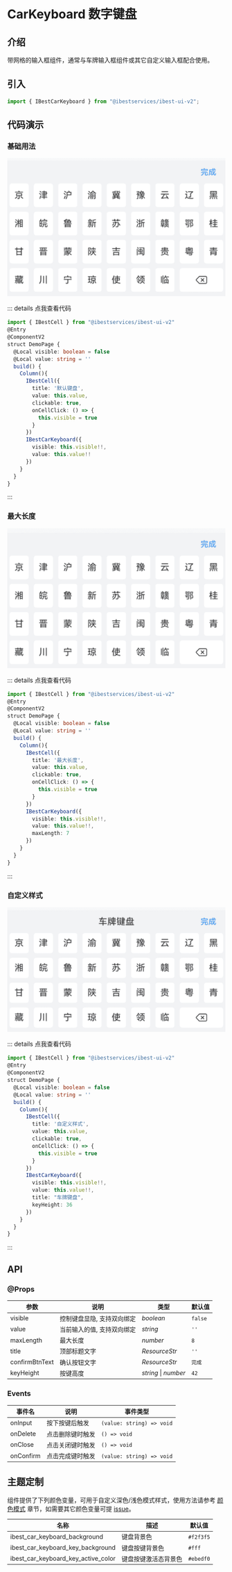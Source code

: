 # CarKeyboard 数字键盘

## 介绍

带网格的输入框组件，通常与车牌输入框组件或其它自定义输入框配合使用。
 
## 引入

```ts
import { IBestCarKeyboard } from "@ibestservices/ibest-ui-v2";
```

## 代码演示

### 基础用法

![基础用法](./images/base.png)

::: details 点我查看代码
```ts
import { IBestCell } from "@ibestservices/ibest-ui-v2"
@Entry
@ComponentV2
struct DemoPage {
  @Local visible: boolean = false
  @Local value: string = ''
  build() {
    Column(){
      IBestCell({
        title: '默认键盘',
        value: this.value,
        clickable: true,
        onCellClick: () => {
          this.visible = true
        }
      })
      IBestCarKeyboard({
        visible: this.visible!!,
        value: this.value!!
      })
    }
  }
}
```
:::

### 最大长度

![最大长度](./images/maxlength.png)

::: details 点我查看代码
```ts
import { IBestCell } from "@ibestservices/ibest-ui-v2"
@Entry
@ComponentV2
struct DemoPage {
  @Local visible: boolean = false
  @Local value: string = ''
  build() {
    Column(){
      IBestCell({
        title: '最大长度',
        value: this.value,
        clickable: true,
        onCellClick: () => {
          this.visible = true
        }
      })
      IBestCarKeyboard({
        visible: this.visible!!,
        value: this.value!!,
        maxLength: 7
      })
    }
  }
}
```
:::

### 自定义样式

![自定义样式](./images/custom_style.png)

::: details 点我查看代码
```ts
import { IBestCell } from "@ibestservices/ibest-ui-v2"
@Entry
@ComponentV2
struct DemoPage {
  @Local visible: boolean = false
  @Local value: string = ''
  build() {
    Column(){
      IBestCell({
        title: '自定义样式',
        value: this.value,
        clickable: true,
        onCellClick: () => {
          this.visible = true
        }
      })
      IBestCarKeyboard({
        visible: this.visible!!,
        value: this.value!!,
        title: "车牌键盘",
        keyHeight: 36
      })
    }
  }
}
```
:::


## API

### @Props

| 参数         | 说明                                          | 类型      | 默认值     |
| ------------ | ---------------------------------------------| --------- | ---------- |
| visible      | 控制键盘显隐, 支持双向绑定                       | _boolean_ | `false` | 
| value        | 当前输入的值, 支持双向绑定                       | _string_  | `''` |
| maxLength    | 最大长度		                                   | _number_ | `8` |
| title        | 顶部标题文字                                   | _ResourceStr_ | `''` |
| confirmBtnText | 确认按钮文字                                 | _ResourceStr_ | `完成` |
| keyHeight    | 按键高度                                       | _string_ \| _number_ | `42` |
 
### Events

| 事件名     | 说明                           | 事件类型             |
| ----------| -------------------------------| -------------------------------- |
| onInput   | 按下按键后触发                  | `(value: string) => void` |
| onDelete  | 点击删除键时触发                | `() => void` |
| onClose   | 点击关闭键时触发                | `() => void` |
| onConfirm | 点击完成键时触发                | `(value: string) => void` |

## 主题定制

组件提供了下列颜色变量，可用于自定义深色/浅色模式样式，使用方法请参考 [颜色模式](../../guide/color-mode/index.md) 章节，如需要其它颜色变量可提 [issue](https://github.com/ibestservices/ibest-ui/issues)。

| 名称                                       | 描述                              | 默认值        |
| -------------------------------------------|----------------------------------|--------------|
| ibest_car_keyboard_background              | 键盘背景色                        | `#f2f3f5`   |
| ibest_car_keyboard_key_background          | 键盘按键背景色                     | `#fff`   |
| ibest_car_keyboard_key_active_color        | 键盘按键激活态背景色                | `#ebedf0`   |